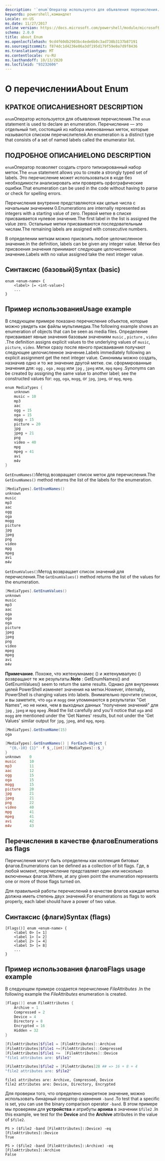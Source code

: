 ```yaml
---
description: '`enum`Оператор используется для объявления перечисления. Перечисление — это отдельный тип, состоящий из набора именованных меток, которые называются списком перечислителей.'
keywords: powershell,командлет
Locale: en-US
ms.date: 11/27/2017
online version: https://docs.microsoft.com/powershell/module/microsoft.powershell.core/about/about_enum?view=powershell-7&WT.mc_id=ps-gethelp
schema: 2.0.0
title: about_Enum
ms.openlocfilehash: 9cd4f60db2903bc4ede6b0c3ad738b3137b87191
ms.sourcegitcommit: f874dc1d4236e06a3df195d179f59e0a7d9f8436
ms.translationtype: MT
ms.contentlocale: ru-RU
ms.lasthandoff: 10/13/2020
ms.locfileid: "93232606"
---
```

# <a name="about-enum"></a><span data-ttu-id="62c7f-105">О перечислении</span><span class="sxs-lookup"><span data-stu-id="62c7f-105">About Enum</span></span>

## <a name="short-description"></a><span data-ttu-id="62c7f-106">КРАТКОЕ ОПИСАНИЕ</span><span class="sxs-lookup"><span data-stu-id="62c7f-106">SHORT DESCRIPTION</span></span>
<span data-ttu-id="62c7f-107">`enum`Оператор используется для объявления перечисления.</span><span class="sxs-lookup"><span data-stu-id="62c7f-107">The `enum` statement is used to declare an enumeration.</span></span> <span data-ttu-id="62c7f-108">Перечисление — это отдельный тип, состоящий из набора именованных меток, которые называются списком перечислителей.</span><span class="sxs-lookup"><span data-stu-id="62c7f-108">An enumeration is a distinct type that consists of a set of named labels called the enumerator list.</span></span>

## <a name="long-description"></a><span data-ttu-id="62c7f-109">ПОДРОБНОЕ ОПИСАНИЕ</span><span class="sxs-lookup"><span data-stu-id="62c7f-109">LONG DESCRIPTION</span></span>

<span data-ttu-id="62c7f-110">`enum`Оператор позволяет создать строго типизированный набор меток.</span><span class="sxs-lookup"><span data-stu-id="62c7f-110">The `enum` statement allows you to create a strongly typed set of labels.</span></span> <span data-ttu-id="62c7f-111">Это перечисление может использоваться в коде без необходимости анализировать или проверять орфографические ошибки.</span><span class="sxs-lookup"><span data-stu-id="62c7f-111">That enumeration can be used in the code without having to parse or check for spelling errors.</span></span>

<span data-ttu-id="62c7f-112">Перечисления внутренне представляются как целые числа с начальным значением 0.</span><span class="sxs-lookup"><span data-stu-id="62c7f-112">Enumerations are internally represented as integers with a starting value of zero.</span></span> <span data-ttu-id="62c7f-113">Первой метке в списке присваивается нулевое значение.</span><span class="sxs-lookup"><span data-stu-id="62c7f-113">The first label in the list is assigned the value zero.</span></span> <span data-ttu-id="62c7f-114">Остальные метки присваиваются последовательным числам.</span><span class="sxs-lookup"><span data-stu-id="62c7f-114">The remaining labels are assigned with consecutive numbers.</span></span>

<span data-ttu-id="62c7f-115">В определении меткам можно присвоить любое целочисленное значение.</span><span class="sxs-lookup"><span data-stu-id="62c7f-115">In the definition, labels can be given any integer value.</span></span> <span data-ttu-id="62c7f-116">Метки без присвоения значения принимают следующее целочисленное значение.</span><span class="sxs-lookup"><span data-stu-id="62c7f-116">Labels with no value assigned take the next integer value.</span></span>

## <a name="syntax-basic"></a><span data-ttu-id="62c7f-117">Синтаксис (базовый)</span><span class="sxs-lookup"><span data-stu-id="62c7f-117">Syntax (basic)</span></span>

```syntax
enum <enum-name> {
    <label> [= <int-value>]
    ...
}
```

## <a name="usage-example"></a><span data-ttu-id="62c7f-118">Пример использования</span><span class="sxs-lookup"><span data-stu-id="62c7f-118">Usage example</span></span>

<span data-ttu-id="62c7f-119">В следующем примере показано перечисление объектов, которые можно увидеть как файлы мультимедиа.</span><span class="sxs-lookup"><span data-stu-id="62c7f-119">The following example shows an enumeration of objects that can be seen as media files.</span></span> <span data-ttu-id="62c7f-120">Определение присваивает явные значения базовым значениям `music` , `picture` , `video` .</span><span class="sxs-lookup"><span data-stu-id="62c7f-120">The definition assigns explicit values to the underlying values of `music`, `picture`, `video`.</span></span> <span data-ttu-id="62c7f-121">Метки сразу после явного присваивания получают следующее целочисленное значение.</span><span class="sxs-lookup"><span data-stu-id="62c7f-121">Labels immediately following an explicit assignment get the next integer value.</span></span> <span data-ttu-id="62c7f-122">Синонимы можно создать, назначив одно и то же значение другой метке. см. сформированные значения для: `ogg` , `oga` , `mogg` или `jpg` , `jpeg` или, `mpg` `mpeg` .</span><span class="sxs-lookup"><span data-stu-id="62c7f-122">Synonyms can be created by assigning the same value to another label; see the constructed values for: `ogg`, `oga`, `mogg`, or `jpg`, `jpeg`, or `mpg`, `mpeg`.</span></span>

```powershell
enum MediaTypes {
    unknown
    music = 10
    mp3
    aac
    ogg = 15
    oga = 15
    mogg = 15
    picture = 20
    jpg
    jpeg = 21
    png
    video = 40
    mpg
    mpeg = 41
    avi
    m4v
}
```

<span data-ttu-id="62c7f-123">`GetEnumNames()`Метод возвращает список меток для перечисления.</span><span class="sxs-lookup"><span data-stu-id="62c7f-123">The `GetEnumNames()` method returns the list of the labels for the enumeration.</span></span>

```powershell
[MediaTypes].GetEnumNames()
unknown
music
mp3
aac
ogg
oga
mogg
picture
jpg
jpeg
png
video
mpg
mpeg
avi
m4v
```

<span data-ttu-id="62c7f-124">`GetEnumValues()`Метод возвращает список значений для перечисления.</span><span class="sxs-lookup"><span data-stu-id="62c7f-124">The `GetEnumValues()` method returns the list of the values for the enumeration.</span></span>

```powershell
[MediaTypes].GetEnumValues()
unknown
music
mp3
aac
oga
oga
oga
picture
jpeg
jpeg
png
video
mpeg
mpeg
avi
m4v
```

<span data-ttu-id="62c7f-125">**Примечание**. Похоже, что жетенумнамес () и жетенумвалуес () возвращают те же результаты.</span><span class="sxs-lookup"><span data-stu-id="62c7f-125">**Note** : GetEnumNames() and GetEnumValues() seem to return the same results.</span></span>
<span data-ttu-id="62c7f-126">Однако для внутренних целей PowerShell изменяет значения на метки.</span><span class="sxs-lookup"><span data-stu-id="62c7f-126">However, internally, PowerShell is changing values into labels.</span></span> <span data-ttu-id="62c7f-127">Внимательно прочтите список, и вы заметите, что `oga` и `mogg` они упоминаются в результатах "Get Names", но не ниже, чем в выходных данных "получение значений" для `jpg` , `jpeg` и `mpg` `mpeg` .</span><span class="sxs-lookup"><span data-stu-id="62c7f-127">Read the list carefully and you'll notice that `oga` and `mogg` are mentioned under the 'Get Names' results, but not under the 'Get Values' similar output for `jpg`, `jpeg`, and `mpg`, `mpeg`.</span></span>

```powershell
[MediaTypes].GetEnumName(15)
oga

[MediaTypes].GetEnumNames() | ForEach-Object {
  "{0,-10} {1}" -f $_,[int]([MediaTypes]::$_)
}
unknown    0
music      10
mp3        11
aac        12
ogg        15
oga        15
mogg       15
picture    20
jpg        21
jpeg       21
png        22
video      40
mpg        41
mpeg       41
avi        42
m4v        43
```

## <a name="enumerations-as-flags"></a><span data-ttu-id="62c7f-128">Перечисления в качестве флагов</span><span class="sxs-lookup"><span data-stu-id="62c7f-128">Enumerations as flags</span></span>

<span data-ttu-id="62c7f-129">Перечисления могут быть определены как коллекция битовых флагов.</span><span class="sxs-lookup"><span data-stu-id="62c7f-129">Enumerations can be defined as a collection of bit flags.</span></span>
<span data-ttu-id="62c7f-130">Где, в любой момент, перечисление представляет один или несколько включенных флагов.</span><span class="sxs-lookup"><span data-stu-id="62c7f-130">Where, at any given point the enumeration represents one or more of those flags turned on.</span></span>

<span data-ttu-id="62c7f-131">Для правильной работы перечислений в качестве флагов каждая метка должна иметь степень двух значений.</span><span class="sxs-lookup"><span data-stu-id="62c7f-131">For enumerations as flags to work properly, each label should have a power of two value.</span></span>

## <a name="syntax-flags"></a><span data-ttu-id="62c7f-132">Синтаксис (флаги)</span><span class="sxs-lookup"><span data-stu-id="62c7f-132">Syntax (flags)</span></span>

```syntax
[Flags()] enum <enum-name> {
    <label 0> [= 1]
    <label 1> [= 2]
    <label 2> [= 4]
    <label 3> [= 8]
    ...
}
```

## <a name="flags-usage-example"></a><span data-ttu-id="62c7f-133">Пример использования флагов</span><span class="sxs-lookup"><span data-stu-id="62c7f-133">Flags usage example</span></span>

<span data-ttu-id="62c7f-134">В следующем примере создается перечисление *FileAttributes* .</span><span class="sxs-lookup"><span data-stu-id="62c7f-134">In the following example the *FileAttributes* enumeration is created.</span></span>

```powershell
[Flags()] enum FileAttributes {
    Archive = 1
    Compressed = 2
    Device = 4
    Directory = 8
    Encrypted = 16
    Hidden = 32
}

[FileAttributes]$file1 = [FileAttributes]::Archive
[FileAttributes]$file1 +=[FileAttributes]::Compressed
[FileAttributes]$file1 +=  [FileAttributes]::Device
"file1 attributes are: $file1"

[FileAttributes]$file2 = [FileAttributes]28 ## => 16 + 8 + 4
"file2 attributes are: $file2"
```

```output
file1 attributes are: Archive, Compressed, Device
file2 attributes are: Device, Directory, Encrypted
```

<span data-ttu-id="62c7f-135">Для проверки того, что определено конкретное значение, можно использовать бинарный оператор сравнения `-band` .</span><span class="sxs-lookup"><span data-stu-id="62c7f-135">To test that a specific is set, you can use the binary comparison operator `-band`.</span></span> <span data-ttu-id="62c7f-136">В этом примере мы проверяем для **устройства** и атрибуты **архива** в значении `$file2` .</span><span class="sxs-lookup"><span data-stu-id="62c7f-136">In this example, we test for the **Device** and the **Archive** attributes in the value of `$file2`.</span></span>

```
PS > ($file2 -band [FileAttributes]::Device) -eq [FileAttributes]::Device
True

PS > ($file2 -band [FileAttributes]::Archive) -eq [FileAttributes]::Archive
False
```
